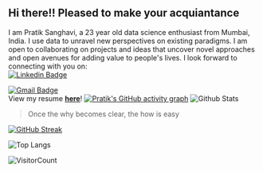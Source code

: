 ## Hi there!! Pleased to make your acquiantance

I am Pratik Sanghavi, a 23 year old data science enthusiast from Mumbai, India. I use data to unravel new perspectives on existing paradigms. I am open to collaborating on projects and ideas that uncover novel approaches and open avenues for adding value to people's lives. I look forward to connecting with you on:<br>
[![Linkedin Badge](https://img.shields.io/badge/-PratikSanghavi-blue?style=flat-square&logo=Linkedin&logoColor=white&link=https://www.linkedin.com/in/kaiwalyakoparkar/)](https://www.linkedin.com/in/pratik-sanghavi-62a571154) <br>

[![Gmail Badge](https://img.shields.io/badge/-sanghavipratikr@gmail.com-c14438?style=flat-square&logo=Gmail&logoColor=white&link=mailto:sanghavipratikr@gmail.com)](mailto:sanghavipratikr@gmail.com) <br>
 View my resume **[here](./My_Documents/Resume_Pratik_Sanghavi.pdf)**!
[![Pratik's GitHub activity graph](https://activity-graph.herokuapp.com/graph?username=PratikSangh&theme=xcode)](https://git.io/PratikSangh)
![Github Stats](https://github-readme-stats.vercel.app/api?username=PratikSangh&count_private=true&show_icons=true&include_all_commits=true)
> Once the why becomes clear, the how is easy<br>

[![GitHub Streak](https://github-readme-streak-stats.herokuapp.com/?user=PratikSangh)](https://github.com/DenverCoder1/github-readme-streak-stats)

![Top Langs](https://github-readme-stats.vercel.app/api/top-langs/?username=PratikSangh&hide=TeX&layout=compact)

![VisitorCount](https://profile-counter.glitch.me/{PratikSangh}/count.svg)
